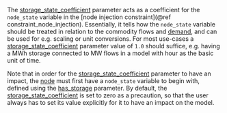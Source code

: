 The [storage\_state\_coefficient](@ref) parameter acts as a coefficient for the `node_state` variable
in the [node injection constraint](@ref constraint_node_injection).
Essentially, it tells how the `node_state` variable should be treated in relation to the commodity flows
and [demand](@ref), and can be used for e.g. scaling or unit conversions.
For most use-cases a [storage\_state\_coefficient](@ref) parameter value of `1.0` should suffice,
e.g. having a MWh storage connected to MW flows in a model with hour as the basic unit of time.

Note that in order for the [storage\_state\_coefficient](@ref) parameter to have an impact,
the [node](@ref) must first have a `node_state` variable to begin with,
defined using the [has\_storage](@ref) parameter.
By default, the [storage\_state\_coefficient](@ref) is set to zero as a precaution,
so that the user always has to set its value explicitly for it to have an impact on the model.
